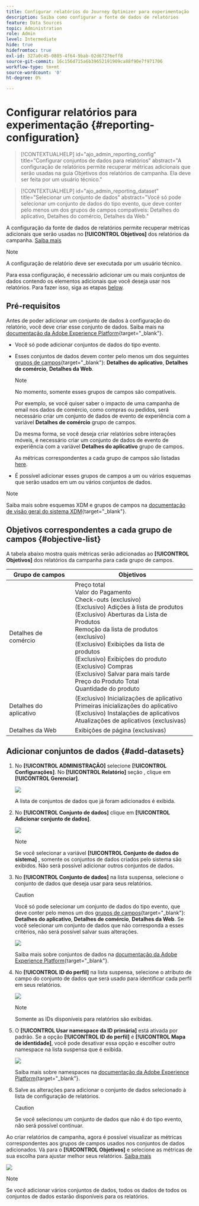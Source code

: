 ```yaml
---
title: Configurar relatórios do Journey Optimizer para experimentação
description: Saiba como configurar a fonte de dados de relatórios
feature: Data Sources
topic: Administration
role: Admin
level: Intermediate
hide: true
hidefromtoc: true
exl-id: 327a0c45-0805-4f64-9bab-02d67276eff8
source-git-commit: 16c156d715a6b39652191909ca88f90e7f971706
workflow-type: tm+mt
source-wordcount: '0'
ht-degree: 0%

---
```


# Configurar relatórios para experimentação {#reporting-configuration}

>[!CONTEXTUALHELP]
>id="ajo_admin_reporting_config"
>title="Configurar conjuntos de dados para relatórios"
>abstract="A configuração de relatórios permite recuperar métricas adicionais que serão usadas na guia Objetivos dos relatórios de campanha. Ela deve ser feita por um usuário técnico."

>[!CONTEXTUALHELP]
>id="ajo_admin_reporting_dataset"
>title="Selecionar um conjunto de dados"
>abstract="Você só pode selecionar um conjunto de dados do tipo evento, que deve conter pelo menos um dos grupos de campos compatíveis: Detalhes do aplicativo, Detalhes do comércio, Detalhes da Web."

<!--The reporting data source configuration allows you to define a connection to a system in order to retrieve additional information that will be used in your reports.-->

A configuração da fonte de dados de relatórios permite recuperar métricas adicionais que serão usadas no **[!UICONTROL Objetivos]** dos relatórios da campanha. [Saiba mais](content-experiment.md#objectives-global)

>[!NOTE]
>
>A configuração de relatório deve ser executada por um usuário técnico. <!--Rights?-->

Para essa configuração, é necessário adicionar um ou mais conjuntos de dados contendo os elementos adicionais que você deseja usar nos relatórios. Para fazer isso, siga as etapas [below](#add-datasets).

<!--
➡️ [Discover this feature in video](#video)
-->

## Pré-requisitos


Antes de poder adicionar um conjunto de dados à configuração do relatório, você deve criar esse conjunto de dados. Saiba mais na [documentação da Adobe Experience Platform](https://experienceleague.adobe.com/docs/experience-platform/catalog/datasets/user-guide.html?lang=pt-BR#create){target=&quot;_blank&quot;}.

* Você só pode adicionar conjuntos de dados do tipo evento.

* Esses conjuntos de dados devem conter pelo menos um dos seguintes [grupos de campos](https://experienceleague.adobe.com/docs/experience-platform/xdm/tutorials/create-schema-ui.html?lang=pt-BR#field-group){target=&quot;_blank&quot;}: **Detalhes do aplicativo**, **Detalhes de comércio**, **Detalhes da Web**.

   >[!NOTE]
   >
   >No momento, somente esses grupos de campos são compatíveis.

   Por exemplo, se você quiser saber o impacto de uma campanha de email nos dados de comércio, como compras ou pedidos, será necessário criar um conjunto de dados de evento de experiência com a variável **Detalhes de comércio** grupo de campos.

   Da mesma forma, se você deseja criar relatórios sobre interações móveis, é necessário criar um conjunto de dados de evento de experiência com a variável **Detalhes do aplicativo** grupo de campos.

   As métricas correspondentes a cada grupo de campos são listadas [here](#objective-list).

* É possível adicionar esses grupos de campos a um ou vários esquemas que serão usados em um ou vários conjuntos de dados.

>[!NOTE]
>
>Saiba mais sobre esquemas XDM e grupos de campos na [documentação de visão geral do sistema XDM](https://experienceleague.adobe.com/docs/experience-platform/xdm/home.html?lang=pt-BR){target=&quot;_blank&quot;}.

## Objetivos correspondentes a cada grupo de campos {#objective-list}

A tabela abaixo mostra quais métricas serão adicionadas ao **[!UICONTROL Objetivos]** dos relatórios da campanha para cada grupo de campos.

| Grupo de campos | Objetivos |
|--- |--- |
| Detalhes de comércio | Preço total<br>Valor do Pagamento<br>Check-outs (exclusivo)<br>(Exclusivo) Adições à lista de produtos<br>(Exclusivo) Aberturas da Lista de Produtos<br>Remoção da lista de produtos (exclusivo)<br>(Exclusivo) Exibições da lista de produtos<br>(Exclusivo) Exibições do produto<br>(Exclusivo) Compras<br>(Exclusivo) Salvar para mais tarde<br>Preço do Produto Total<br>Quantidade do produto |
| Detalhes do aplicativo | (Exclusivo) Inicializações de aplicativo<br>Primeiras inicializações do aplicativo<br>(Exclusivo) Instalações de aplicativos<br>Atualizações de aplicativos (exclusivas) |
| Detalhes da Web | Exibições de página (exclusivas) |

## Adicionar conjuntos de dados {#add-datasets}

1. No **[!UICONTROL ADMINISTRAÇÃO]** selecione **[!UICONTROL Configurações]**. No  **[!UICONTROL Relatório]** seção , clique em **[!UICONTROL Gerenciar]**.

   ![](assets/reporting-config-menu.png)

   A lista de conjuntos de dados que já foram adicionados é exibida.

1. No **[!UICONTROL Conjunto de dados]** clique em **[!UICONTROL Adicionar conjunto de dados]**.

   ![](assets/reporting-config-add.png)

   >[!NOTE]
   >
   >Se você selecionar a variável **[!UICONTROL Conjunto de dados do sistema]** , somente os conjuntos de dados criados pelo sistema são exibidos. Não será possível adicionar outros conjuntos de dados.

1. No **[!UICONTROL Conjunto de dados]** na lista suspensa, selecione o conjunto de dados que deseja usar para seus relatórios.

   >[!CAUTION]
   >
   >Você só pode selecionar um conjunto de dados do tipo evento, que deve conter pelo menos um dos [grupos de campos](https://experienceleague.adobe.com/docs/experience-platform/xdm/tutorials/create-schema-ui.html#field-group){target=&quot;_blank&quot;}: **Detalhes do aplicativo**, **Detalhes de comércio**, **Detalhes da Web**. Se você selecionar um conjunto de dados que não corresponda a esses critérios, não será possível salvar suas alterações.

   ![](assets/reporting-config-datasets.png)

   Saiba mais sobre conjuntos de dados na [documentação da Adobe Experience Platform](https://experienceleague.adobe.com/docs/experience-platform/catalog/datasets/overview.html?lang=pt-BR){target=&quot;_blank&quot;}.

1. No **[!UICONTROL ID do perfil]** na lista suspensa, selecione o atributo de campo do conjunto de dados que será usado para identificar cada perfil em seus relatórios.

   ![](assets/reporting-config-profile-id.png)

   >[!NOTE]
   >
   >Somente as IDs disponíveis para relatórios são exibidas.

1. O **[!UICONTROL Usar namespace da ID primária]** está ativada por padrão. Se a opção **[!UICONTROL ID do perfil]** é **[!UICONTROL Mapa de identidade]**, você pode desativar essa opção e escolher outro namespace na lista suspensa que é exibida.

   ![](assets/reporting-config-namespace.png)

   Saiba mais sobre namespaces na [documentação da Adobe Experience Platform](https://experienceleague.adobe.com/docs/experience-platform/identity/namespaces.html?lang=pt-BR){target=&quot;_blank&quot;}.

1. Salve as alterações para adicionar o conjunto de dados selecionado à lista de configuração de relatórios.

   >[!CAUTION]
   >
   >Se você selecionou um conjunto de dados que não é do tipo evento, não será possível continuar.

Ao criar relatórios de campanha, agora é possível visualizar as métricas correspondentes aos grupos de campos usados nos conjuntos de dados adicionados. Vá para o **[!UICONTROL Objetivos]** e selecione as métricas de sua escolha para ajustar melhor seus relatórios. [Saiba mais](content-experiment.md#objectives-global)

![](assets/reporting-config-objectives.png)

>[!NOTE]
>
>Se você adicionar vários conjuntos de dados, todos os dados de todos os conjuntos de dados estarão disponíveis para os relatórios.

<!--
## How-to video {#video}

Understand how to configure Experience Platform reporting data sources.

>[!VIDEO]()
-->

